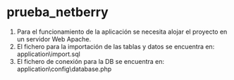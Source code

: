 ﻿# prueba_netberry

1. Para el funcionamiento de la aplicación se necesita alojar el proyecto en un servidor Web Apache.
2. El fichero para la importación de las tablas y datos se encuentra en: application\import.sql
3. El fichero de conexión para la DB se encuentra en: application\config\database.php

